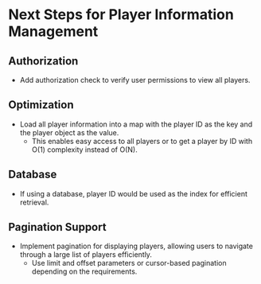 # Next Steps for Player Information Management

## Authorization
- Add authorization check to verify user permissions to view all players.

## Optimization
- Load all player information into a map with the player ID as the key and the player object as the value.
    - This enables easy access to all players or to get a player by ID with O(1) complexity instead of O(N).

## Database
- If using a database, player ID would be used as the index for efficient retrieval.


## Pagination Support
- Implement pagination for displaying players, allowing users to navigate through a large list of players efficiently.
  - Use limit and offset parameters or cursor-based pagination depending on the requirements.